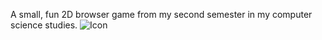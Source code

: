 A small, fun 2D browser game from my second semester in my computer science studies.
![Icon](https://github.com/user-attachments/assets/52b297e9-f18b-4192-9354-a2f2e668715e)
